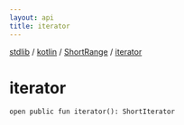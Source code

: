 ```yaml
---
layout: api
title: iterator
---
```

[stdlib](../../index.md) / [kotlin](../index.md) / [ShortRange](index.md) / [iterator](iterator.md)

# iterator

```
open public fun iterator(): ShortIterator
```
